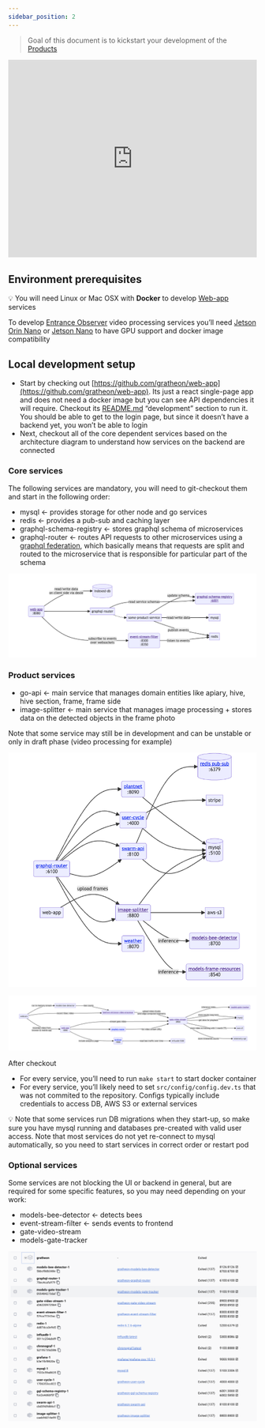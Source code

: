 ```yaml
---
sidebar_position: 2
---
```

> Goal of this document is to kickstart your development of the [Products](https://www.notion.so/Products-58e0ca42932f483aa6654f96baccb97a?pvs=21)

<iframe width="100%" height="400" src="https://www.youtube.com/embed/4awyyk8sWho" title="Gratheon all-hands v1" frameborder="0" allow="accelerometer; autoplay; clipboard-write; encrypted-media; gyroscope; picture-in-picture; web-share" referrerpolicy="strict-origin-when-cross-origin" allowfullscreen></iframe>

## Environment prerequisites

💡 You will need Linux or Mac OSX with **Docker** to develop [Web-app](https://www.notion.so/Web-app-2937ed264e1d434a8664caa4bc40978e?pvs=21) services

To develop [Entrance Observer](https://www.notion.so/Entrance-Observer-b0319799ab7744dc928c08119de4fc43?pvs=21) video processing services you’ll need [Jetson Orin Nano](https://www.notion.so/Jetson-Orin-Nano-0432edfb44f748a6874c41ddefa7f69c?pvs=21) or [Jetson Nano](https://www.notion.so/Jetson-Nano-6500eadfbab64e7b8bd0d0896df30701?pvs=21) to have GPU support and docker image compatibility


## Local development setup

- Start by checking out [https://github.com/gratheon/web-app](https://github.com/gratheon/web-app). Its just a react single-page app and does not need a docker image but you can see API dependencies it will require. Checkout its [README.md](http://README.md) “development” section to run it. You should be able to get to the login page, but since it doesn’t have a backend yet, you won’t be able to login
- Next, checkout all of the core dependent services based on the architecture diagram to understand how services on the backend are connected

### Core services

The following services are mandatory, you will need to git-checkout them and start in the following order:

- mysql ← provides storage for other node and go services
- redis ← provides a pub-sub and caching layer
- graphql-schema-registry ← stores graphql schema of microservices
- graphql-router ← routes API requests to other microservices using a [graphql federation](https://www.apollographql.com/docs/federation/), which basically means that requests are split and routed to the microservice that is responsible for particular part of the schema

![](img/Screenshot%202024-04-28%20at%2014.48.37.png)

### Product services

- go-api ← main service that manages domain entities like apiary, hive, hive section, frame, frame side
- image-splitter ← main service that manages image processing + stores data on the detected objects in the frame photo

Note that some service may still be in development and can be unstable or only in draft phase (video processing for example)


![](img/Screenshot%202024-04-28%20at%2014.49.44.png)

![](img/Screenshot%202024-04-28%20at%2014.53.10.png)

After checkout

- For every service, you’ll need to run `make start` to start docker container
- For every service, you’ll likely need to set `src/config/config.dev.ts` that was not commited to the repository. Configs typically include credentials to access DB, AWS S3 or external services

💡 Note that some services run DB migrations when they start-up, so make sure you have mysql running and databases pre-created with valid user access. Note that most services do not yet re-connect to mysql automatically, so you need to start services in correct order or restart pod

### Optional services

Some services are not blocking the UI or backend in general, but are required for some specific features, so you may need depending on your work:

- models-bee-detector ← detects bees
- event-stream-filter ← sends events to frontend
- gate-video-stream
- models-gate-tracker

![](img/Screenshot%202024-04-08%20at%2012.29.45.png)